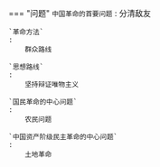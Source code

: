=== "问题"
    `中国革命的首要问题`
    : 
        分清敌友

    `革命方法`
    : 
        群众路线

    `思想路线`
    : 
        坚持辩证唯物主义

    `国民革命的中心问题`
    : 
        农民问题

    `中国资产阶级民主革命的中心问题`
    : 
        土地革命